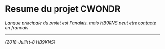 # Resume du projet CWONDR

*Langue principale du projet est l'anglais, mais HB9KNS peut etre [contacte][contact] en francais*

---

[contact]: mailto:hb9kns@gmail.com

_(2018-Juillet-8 HB9KNS)_
